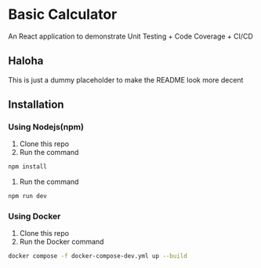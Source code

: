 # Basic Calculator

An React application to demonstrate Unit Testing + Code Coverage + CI/CD

## Haloha

This is just a dummy placeholder to make the README look more decent

## Installation

### Using Nodejs(npm)

1. Clone this repo
1. Run the command

```bash
npm install
```

1. Run the command

```bash
npm run dev
```

### Using Docker

1. Clone this repo
1. Run the Docker command

```bash
docker compose -f docker-compose-dev.yml up --build
```
